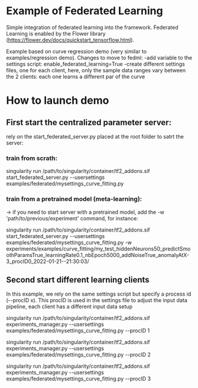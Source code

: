 # Example of Federated Learning
Simple integration of federated learning into the framework.
Federated Learning is enabled by the Flower library (https://flower.dev/docs/quickstart_tensorflow.html).

Example based on curve regression demo (very similar to examples/regression demo). Changes to move to fedml:
-add variable to the settings script: enable_federated_learning=True
-create different settings files, one for each client, here, only the sample data ranges vary between the 2 clients: each one learns a different par of the curve

# How to launch demo
## First start the centralized parameter server:
rely on the start_federated_server.py placed at the root folder to satrt the server:

### train from scrath:
singularity run /path/to/singularity/container/tf2_addons.sif start_federated_server.py --usersettings examples/federated/mysettings_curve_fitting.py 

### train from a pretrained model (meta-learning):
-> if you need to start server with a pretrained model, add the -w 'path/to/previous/experiment' command, for instance:

 singularity run  /path/to/singularity/container/tf2_addons.sif start_federated_server.py  --usersettings examples/federated/mysettings_curve_fitting.py -w experiments/examples/curve_fitting/my_test_hiddenNeurons50_predictSmoothParamsTrue_learningRate0.1_nbEpoch5000_addNoiseTrue_anomalyAtX-3_procID0_2022-01-21--21\:30\:03/

## Second start different learning clients
In this example, we rely on the same settings script but specify a process id (--procID x). This procID is used in the settings file to adjust the input data pipeline, each client has a different input data setup

 singularity run  /path/to/singularity/container/tf2_addons.sif experiments_manager.py --usersettings examples/federated/mysettings_curve_fitting.py --procID 1

 singularity run  /path/to/singularity/container/tf2_addons.sif experiments_manager.py --usersettings examples/federated/mysettings_curve_fitting.py --procID 2

 singularity run  /path/to/singularity/container/tf2_addons.sif experiments_manager.py --usersettings examples/federated/mysettings_curve_fitting.py --procID 3


